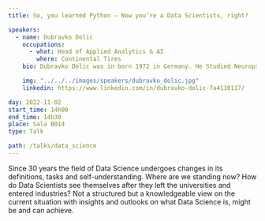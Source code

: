 ```yaml
---
title: So, you learned Python – Now you’re a Data Scientists, right?

speakers:
  - name: Dubravko Dolic
    occupations:
      - what: Head of Applied Analytics & AI
        where: Continental Tires
    bio: Dubravko Dolic was in born 1972 in Germany. He Studied Neuropsychology and Sociology with a focus on statistical methods in Oldenburg and Northern Ireland to start as employee in the role of a statistician in diverse industries. Being a self-employed consultant for the usage of analytics in enterprise applications for more than ten years he integrated his former company dsquare.de into Cognizant Germany in 2013. In 2017 he entered Continental tires to build up the topic of data science. Today he is Head of Applied Analytics and AI at Continental Tires.

    img: "../../../images/speakers/dubravko_dolic.jpg"
    linkedin: https://www.linkedin.com/in/dubravko-dolic-7a4110117/

day: 2022-11-02
start_time: 14h00
end_time: 14h30
place: Sala B014
type: Talk

path: /talks/data_science
---
```


Since 30 years the field of Data Science undergoes changes in its definitions, tasks and self-understanding. Where are we standing now? How do Data Scientists see themselves after they left the universities and entered industries? Not a structured but a knowledgeable view on the current situation with insights and outlooks on what Data Science is, might be and can achieve.
